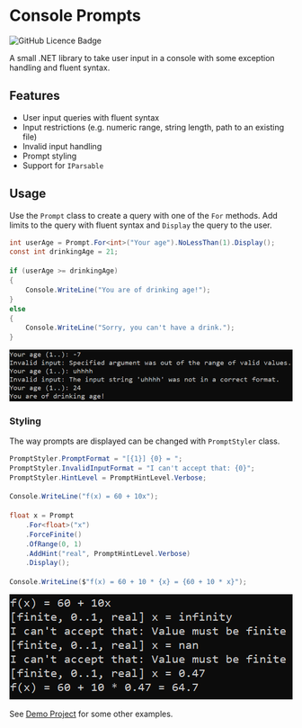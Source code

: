 # Console Prompts

![GitHub Licence Badge](https://img.shields.io/github/license/Rephidock/Rephidock.ConsolePrompts?&link=https%3A%2F%2Fgithub.com%2FRephidock%2FRephidock.ConsolePrompts%2Fblob%2Fmain%2FLICENSE)

A small .NET library to take user input in a console with some exception handling and fluent syntax.

## Features

- User input queries with fluent syntax
- Input restrictions (e.g. numeric range, string length, path to an existing file)
- Invalid input handling
- Prompt styling
- Support for `IParsable`

## Usage

Use the `Prompt` class to create a query with one of the `For` methods. Add limits to the query with fluent syntax and `Display` the query to the user.

```csharp
int userAge = Prompt.For<int>("Your age").NoLessThan(1).Display();
const int drinkingAge = 21;

if (userAge >= drinkingAge)
{
	Console.WriteLine("You are of drinking age!");
}
else
{
	Console.WriteLine("Sorry, you can't have a drink.");
}
```

![image: example_prompt_age](https://github.com/Rephidock/Rephidock.ConsolePrompts/blob/main/media/example_prompt_age.png)

### Styling

The way prompts are displayed can be changed with `PromptStyler` class.

```csharp
PromptStyler.PromptFormat = "[{1}] {0} = ";
PromptStyler.InvalidInputFormat = "I can't accept that: {0}";
PromptStyler.HintLevel = PromptHintLevel.Verbose;

Console.WriteLine("f(x) = 60 + 10x");

float x = Prompt
	.For<float>("x")
	.ForceFinite()
	.OfRange(0, 1)
	.AddHint("real", PromptHintLevel.Verbose)
	.Display();

Console.WriteLine($"f(x) = 60 + 10 * {x} = {60 + 10 * x}");
```

![image: example_styled_float](https://github.com/Rephidock/Rephidock.ConsolePrompts/blob/main/media/example_styled_float.png)

See [Demo Project](https://github.com/Rephidock/Rephidock.ConsolePrompts/blob/main/src/Rephidock.ConsolePrompts.Demo) for some other examples.
